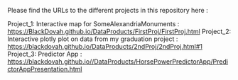 Please find the URLs to the different projects in this repository here :

Project_1: Interactive map for SomeAlexandriaMonuments : https://BlackDovah.github.io/DataProducts/FirstProj/FirstProj.html
Project_2: Interactive plotly plot on data from my graduation project : https://blackdovah.github.io/DataProducts/2ndProj/2ndProj.html#1
Project_3: Predictor App : https://blackdovah.github.io//DataProducts/HorsePowerPredictorApp/PredictorAppPresentation.html
